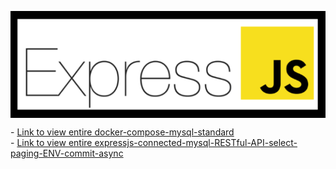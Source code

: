 <p align="center">
    <img src="./expressJS_logo.png" alt="expressJS_logo" style="display: block; margin: 0 auto;">
</p>

<div align="left">
   - <a href="./001-docker-compose-mysql-standard">Link to view entire docker-compose-mysql-standard</a>
</div>

<div align="left">
   - <a href="./expressjs-connected-mysql-RESTful-API-select-paging-ENV-commit-async">Link to view entire expressjs-connected-mysql-RESTful-API-select-paging-ENV-commit-async</a>
</div>